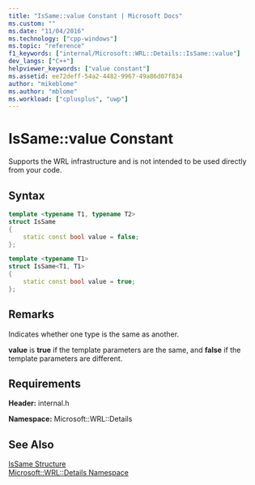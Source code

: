 ```yaml
---
title: "IsSame::value Constant | Microsoft Docs"
ms.custom: ""
ms.date: "11/04/2016"
ms.technology: ["cpp-windows"]
ms.topic: "reference"
f1_keywords: ["internal/Microsoft::WRL::Details::IsSame::value"]
dev_langs: ["C++"]
helpviewer_keywords: ["value constant"]
ms.assetid: ee72deff-54a2-4482-9967-49a86d07f834
author: "mikeblome"
ms.author: "mblome"
ms.workload: ["cplusplus", "uwp"]
---
```

# IsSame::value Constant

Supports the WRL infrastructure and is not intended to be used directly from your code.

## Syntax

```cpp
template <typename T1, typename T2>
struct IsSame
{
    static const bool value = false;
};

template <typename T1>
struct IsSame<T1, T1>
{
    static const bool value = true;
};
```

## Remarks

Indicates whether one type is the same as another.

**value** is **true** if the template parameters are the same, and **false** if the template parameters are different.

## Requirements

**Header:** internal.h

**Namespace:** Microsoft::WRL::Details

## See Also

[IsSame Structure](../windows/issame-structure.md)  
[Microsoft::WRL::Details Namespace](../windows/microsoft-wrl-details-namespace.md)